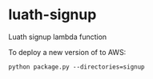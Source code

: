 # luath-signup
Luath signup lambda function

To deploy a new version of to AWS:

`python package.py --directories=signup`
